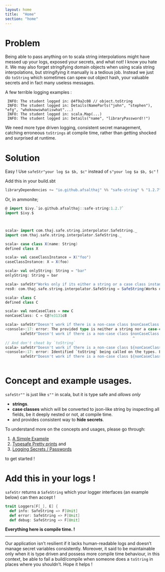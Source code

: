 ```yaml
---
layout: home
title:  "Home"
section: "home"
---
```


# Problem

Being able to pass anything on to scala string interpolations might have messed up  your logs, exposed your secrets, and what not! I know you hate it.
We may also forget stringifying domain objects when using scala string interpolations, but stringifying it manually is a tedious job. Instead we just do `toString` which sometimes can spew out object hash, your valuable secrets and in fact many useless messages.

A few terrible logging examples :

  ``` 
   INFO: The student logged in: @4f9a2c08 // object.toString
   INFO: The student logged in: Details(NameParts("john", "stephen"), "efg", "whoknowswhatiswhat"...) 
   INFO: The student logged in: scala.Map(...)
   INFO: The student logged in: Details("name", "libraryPassword!!")
  ```
  
We need more type driven logging, consistent secret management, catching erroneous `toStrings` at compile time, rather than getting shocked and surprised at runtime.  
 
# Solution

Easy ! Use `safeStr"your log $a $b, $c"` instead of `s"your log $a $b, $c"` !

Add this in your build.sbt

```scala
libraryDependencies += "io.github.afsalthaj" %% "safe-string" % "1.2.7"
```

Or, in ammonite;

```scala
@ import $ivy.`io.github.afsalthaj::safe-string:1.2.7`
import $ivy.$
```

```scala


scala> import com.thaj.safe.string.interpolator.SafeString._
import com.thaj.safe.string.interpolator.SafeString._

scala> case class X(name: String)
defined class X

scala> val caseClassInstance = X("foo")
caseClassInstance: X = X(foo)

scala> val onlyString: String = "bar"
onlyString: String = bar

scala> safeStr"Works only if its either a string or a case class instance $caseClassInstance or $onlyString"
res0: com.thaj.safe.string.interpolator.SafeString = SafeString(Works only if its either a string or a case class instance { name: foo } or bar)

scala> class C
defined class C

scala> val nonCaseClass = new C
nonCaseClass: C = C@7e3131c8

scala> safeStr"Doesn't work if there is a non-case class $nonCaseClass or $onlyString"
<console>:17: error: The provided type is neither a string nor a case-class. Consider converting it to strings using <value>.asStr.
       safeStr"Doesn't work if there is a non-case class $nonCaseClass or $onlyString"
                                                          ^
// And don't cheat by `toString`
scala> safeStr"Doesn't work if there is a non-case class ${nonCaseClass.toString} or $onlyString"
<console>:17: error: Identified `toString` being called on the types. Either remove it or use <yourType>.asStr if it has an instance of Safe.
       safeStr"Doesn't work if there is a non-case class ${nonCaseClass.toString} or $onlyString"
                                                                        ^

```

# Concept and example usages.

`safeStr""` is just like `s""` in scala, but it is type safe and _allows only_ 

* **strings**.
* **case classes** which will be converted to json-like string by inspecting all fields, be it deeply nested or not, at compile time.
* and provides consistent way to **hide secrets**.

To understand more on the concepts and usages, please go through:

1)  [A Simple Example](https://afsalthaj.github.io/safe-string-interpolation/examples.html)
2) [Typesafe Pretty prints](https://afsalthaj.github.io/safe-string-interpolation/pretty_print.html) and 
3) [Logging Secrets / Passwords](https://afsalthaj.github.io/safe-string-interpolation/secrets.html) 

to get started !


# Add this in your logs !

`safeStr` returns a `SafeString` which your logger interfaces (an example below) can then accept !


```scala
trait Loggers[F[_], E] {
  def info: SafeString => F[Unit]
  def error: SafeString => F[Unit]
  def debug: SafeString => F[Unit]

```

**Everything here is compile time. !** 


----------------------------------------

Our application isn’t resilient if it lacks human-readable logs and doesn’t manage secret variables consistently. Moreover, it said to be maintainable only when it is type driven and possess more compile time behaviour, in this context, be able to fail a build/compile when someone does a `toString` in places where you shouldn’t. Hope it helps !
